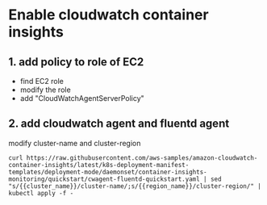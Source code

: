 # Enable cloudwatch container insights

## 1. add policy to role of EC2
- find EC2 role
- modify the role
- add "CloudWatchAgentServerPolicy"

## 2. add cloudwatch agent and fluentd agent
modify cluster-name and cluster-region
```
curl https://raw.githubusercontent.com/aws-samples/amazon-cloudwatch-container-insights/latest/k8s-deployment-manifest-templates/deployment-mode/daemonset/container-insights-monitoring/quickstart/cwagent-fluentd-quickstart.yaml | sed "s/{{cluster_name}}/cluster-name/;s/{{region_name}}/cluster-region/" | kubectl apply -f -
```
